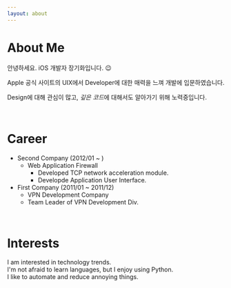 ```yaml
---
layout: about 
---
```


# About Me
안녕하세요. iOS 개발자 장기화입니다. 😉

Apple 공식 사이트의 UIX에서 Developer에 대한 매력을 느껴 개발에 입문하였습니다.

Design에 대해 관심이 많고, *깊은 코드*에 대해서도 알아가기 위해 노력중입니다.

<br/>

# Career
* Second Company (2012/01 ~ )
  * Web Application Firewall
    * Developed TCP network acceleration module.
    * Developde Application User Interface.
* First Company (2011/01 ~ 2011/12)
  * VPN Development Company
  * Team Leader of VPN Development Div.

<br/>

# Interests
I am interested in technology trends.  
I'm not afraid to learn languages, but I enjoy using Python.  
I like to automate and reduce annoying things.  
